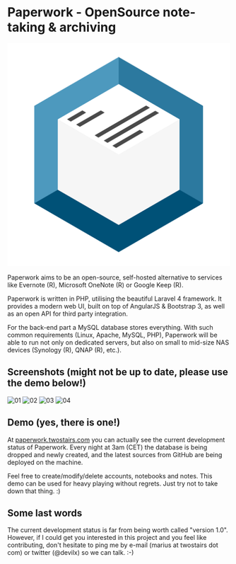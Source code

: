 Paperwork - OpenSource note-taking & archiving
==============================================

![paperwork-logo](paperwork-logo.png)

Paperwork aims to be an open-source, self-hosted alternative to services like Evernote (R), Microsoft OneNote (R) or Google Keep (R).

Paperwork is written in PHP, utilising the beautiful Laravel 4 framework. It provides a modern web UI, built on top of AngularJS & Bootstrap 3, as well as an open API for third party integration.

For the back-end part a MySQL database stores everything. With such common requirements (Linux, Apache, MySQL, PHP), Paperwork will be able to run not only on dedicated servers, but also on small to mid-size NAS devices (Synology (R), QNAP (R), etc.).

## Screenshots (might not be up to date, please use the demo below!)

![01](https://twostairs.github.com/paperwork/Screenshots/01.png)
![02](https://twostairs.github.com/paperwork/Screenshots/02.png)
![03](https://twostairs.github.com/paperwork/Screenshots/03.png)
![04](https://twostairs.github.com/paperwork/Screenshots/04.png)

## Demo (yes, there is one!)

At [paperwork.twostairs.com](http://paperwork.twostairs.com/) you can actually see the current development status of Paperwork. Every night at 3am (CET) the database is being dropped and newly created, and the latest sources from GitHub are being deployed on the machine.

Feel free to create/modify/delete accounts, notebooks and notes. This demo can be used for heavy playing without regrets. Just try not to take down that thing. :)

## Some last words

The current development status is far from being worth called "version 1.0". However, if I could get you interested in this project and you feel like contributing, don't hesitate to ping me by e-mail (marius at twostairs dot com) or twitter (@devilx) so we can talk. :-)
